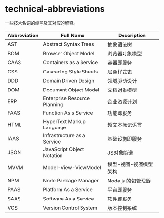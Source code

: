 # technical-abbreviations

一些技术名词的缩写及其对应的解释。

|Abbreviation|Full Name|Description|
|---|---|---|
|AST|Abstract Syntax Trees|抽象语法树|
|BOM|Browser Object Model|浏览器对象模型|
|CAAS|Containers as a Service|容器即服务|
|CSS|Cascading Style Sheets|层叠样式表|
|DDD|Domain Driven Design|领域驱动设计|
|DOM|Document Object Model|文档对象模型|
|ERP|Enterprise Resource Planning|企业资源计划|
|FAAS|Function As s Service|功能即服务|
|HTML|HyperText Markup Language|超文本标记语言|
|IAAS|Infrastructure as a Service|基础设施即服务|
|JSON|JavaScript Object Notation|JS对象简谱|
|MVVM|Model-View-ViewModel|模型-视图-视图模型架构|
|NPM|Node Package Manager|Node.js 的包管理器|
|PAAS|Platform As a Service|平台即服务|
|SAAS|Software As a Service|软件即服务|
|VCS|Version Control System|版本控制系统|
